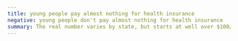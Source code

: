 ```yaml
---
title: young people pay almost nothing for health insurance
negative: young people don't pay almost nothing for health insurance
summary: The real number varies by state, but starts at well over $100/month.
---
```

